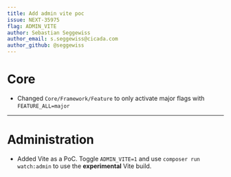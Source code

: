 ```yaml
---
title: Add admin vite poc
issue: NEXT-35975
flag: ADMIN_VITE
author: Sebastian Seggewiss
author_email: s.seggewiss@cicada.com
author_github: @seggewiss
---
```

# Core
* Changed `Core/Framework/Feature` to only activate major flags with `FEATURE_ALL=major`
___
# Administration
* Added Vite as a PoC. Toggle `ADMIN_VITE=1` and use `composer run watch:admin` to use the **experimental** Vite build.
